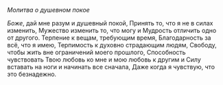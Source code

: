 *Молитва о душевном покое*

*Боже*, дай мне разум и душевный покой,
Принять то, что я не в силах изменить,
Мужество изменить то, что могу и
Мудрость отличить одно от другого.
Терпение к вещам, требующим время,
Благодарность за всё, что я имею,
Терпимость к духовно страдающим людям,
Свободу, чтобы жить вне ограничений моего прошлого,
Способность чувствовать Твою любовь ко мне и мою любовь к другим и
Силу вставать на ноги и начинать все сначала,
Даже когда я чувствую, что это безнадежно.
